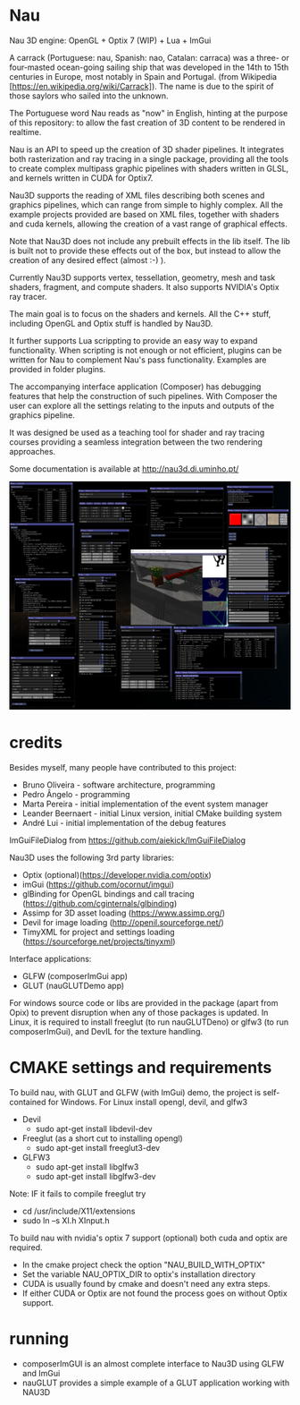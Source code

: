Nau
===

Nau 3D engine: OpenGL + Optix 7 (WIP) + Lua + ImGui 

A carrack (Portuguese: nau, Spanish: nao, Catalan: carraca) was a three- or four-masted ocean-going sailing ship that was developed in the 14th to 15th centuries in Europe, most notably in Spain and Portugal. (from Wikipedia [https://en.wikipedia.org/wiki/Carrack]). The name is due to the spirit of those saylors who sailed into the unknown.

The Portuguese word Nau reads as "now" in English, hinting at the purpose of this repository: to allow the fast creation of 3D content to be rendered in realtime.

Nau is an API to speed up the creation of 3D shader pipelines. It integrates both rasterization and ray tracing in a single package, providing all the tools to create complex multipass graphic pipelines with shaders written in GLSL, and kernels written in CUDA for Optix7. 

Nau3D supports the reading of XML files describing both scenes and graphics pipelines, which can range from simple to highly complex. All the example projects provided are based on XML files, together with shaders and cuda kernels, allowing the creation of a vast range of graphical effects.

Note that Nau3D does not include any prebuilt effects in the lib itself. The lib is built not to provide these effects out of the box, but instead to allow the creation of any desired effect (almost :-) ). 

Currently Nau3D supports vertex, tessellation, geometry, mesh and task shaders, fragment, and compute shaders. It also supports NVIDIA's Optix ray tracer.

The main goal is to focus on the shaders and kernels. All the C++ stuff, including OpenGL and Optix stuff is handled by Nau3D. 

It further supports Lua scrippting to provide an easy way to expand functionality. When scripting is not enough or not efficient, plugins can be written for Nau to complement Nau's pass functionality. Examples are provided in folder plugins.

The accompanying interface application (Composer) has debugging features that help the construction of such pipelines. With Composer the user can explore all the settings relating to the inputs and outputs of the graphics pipeline.

It was designed be used as a teaching tool for shader and ray tracing courses providing a seamless integration between the two rendering approaches.

Some documentation is available at http://nau3d.di.uminho.pt/

![Composer](screenshots/all_windows.png)

# credits

Besides myself, many people have contributed to this project:

* Bruno Oliveira - software architecture, programming
* Pedro Ângelo - programming
* Marta Pereira - initial implementation of the event system manager
* Leander Beernaert - initial Linux version, initial CMake building system
* André Lui - initial implementation of the debug features 



ImGuiFileDialog from https://github.com/aiekick/ImGuiFileDialog

Nau3D uses the following 3rd party libraries:

* Optix (optional)(https://developer.nvidia.com/optix)
* imGui (https://github.com/ocornut/imgui)
* glBinding for OpenGL bindings and call tracing (https://github.com/cginternals/glbinding)
* Assimp for 3D asset loading (https://www.assimp.org/)
* Devil for image loading (http://openil.sourceforge.net/)
* TimyXML for project and settings loading (https://sourceforge.net/projects/tinyxml)

Interface applications:

* GLFW (composerImGui app)
* GLUT (nauGLUTDemo app)

For windows source code or libs are provided in the package (apart from Opix) to prevent disruption when any of those packages is updated. In Linux, it is required to install freeglut (to run nauGLUTDeno) or glfw3 (to run composerImGui), and DevIL for the texture handling.

# CMAKE settings and requirements

To build nau, with GLUT and GLFW (with ImGui) demo, 
the project is self-contained for Windows. For Linux install opengl, devil, and glfw3
* Devil 
	* sudo apt-get install libdevil-dev
* Freeglut (as a short cut to installing opengl)
	* sudo apt-get install freeglut3-dev
* GLFW3
    * sudo apt-get install libglfw3
    * sudo apt-get install libglfw3-dev
	
Note: IF it fails to compile freeglut try
* cd /usr/include/X11/extensions
* sudo ln –s XI.h XInput.h

To build nau with nvidia's optix 7 support (optional) both cuda and optix are required.

* In the cmake project check the option "NAU_BUILD_WITH_OPTIX"
* Set the variable NAU_OPTIX_DIR to optix's installation directory
* CUDA is usually found by cmake and doesn't need any extra steps.
* If either CUDA or Optix are not found the process goes on without Optix support.		



# running

* composerImGUI is an almost complete interface to Nau3D using GLFW and ImGui
* nauGLUT provides a simple example of a GLUT application working with NAU3D
